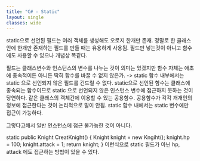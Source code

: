 ```yaml
---
title: "C# - Static"
layout: single
classes: wide
---
```


static으로 선언된 필드는 여러 객체를 생성해도 오로지 한개만 존재.
정말로 한 클래스안에 한개만 존재하는 필드를 만들 때는 유용하게 사용됨.
필드만 넣는것이 아니고 함수에도 사용할 수 있으나 개념상 똑같다. 

필드는 클래스변수와 인스턴스의 변수를 나누는 것이 의미는 있겠지만 함수 자체는 애초에 종속적이든 아니든 딱히 함수를 바꿀 수 없지 않은가.
-> static 함수 내부에서는 static 으로 선언되지 않은 필드를 건드릴 수 없다.
static으로 선언된 함수는 클래스에 종속되는 함수이므로 static 으로 선언되지 않은 인스턴스 변수에 접근하지 못하는 것이 당연하다. 같은 클래스의 객체간에 이용할 수 있는 공용함수. 공용함수가 각각 개개인의 정보에 접근한다는 것이 논리적으로 말이 안됨. static 함수 내에서는 static 변수에만 접근이 가능하다. 

그렇다고해서 일반 인스턴스에 접근 불가능한 것이 아니다. 

static public Knight CreatKnight()
{
Knight knight = new Kngiht();
knight.hp = 100;
knight.attack = 1;
return knight;
}
 이런식으로 static 필드가 아닌 hp, attack 에도 접근하는 방법이 있을 수 있다.